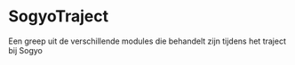 # SogyoTraject

Een greep uit de verschillende modules die behandelt zijn tijdens het traject bij Sogyo
